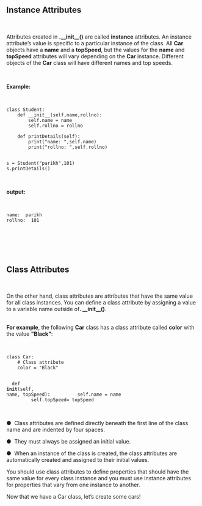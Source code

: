 <div _ngcontent-serverapp-c232="" class="note-body"><div _ngcontent-serverapp-c232="" class="body-text"><h2><strong>Instance Attributes</strong></h2><p>&nbsp;</p><p>Attributes created in <strong>​.__init__()</strong>​ are called <strong>​instance​</strong> attributes. An instance attribute’s value is specific to a particular instance of the class. All <strong>​Car​</strong> objects have a <strong>​name​</strong> and a <strong>t​opSpeed​</strong>, but the values for the <strong>name​</strong> and <strong>​topSpeed​</strong> attributes will vary depending on the <strong>Car​</strong> instance. Different objects of the <strong>​Car​</strong> class will have different names and top speeds.</p><p>&nbsp;</p><p><strong>Example:</strong></p><p>&nbsp;</p><pre><code class="language-python hljs"><span class="hljs-class"><span class="hljs-keyword">class</span> <span class="hljs-title">Student</span>:</span>
 &nbsp;&nbsp;&nbsp;<span class="hljs-function"><span class="hljs-keyword">def</span> <span class="hljs-title">__init__</span>(<span class="hljs-params">self,name,rollno</span>):</span>
 &nbsp;&nbsp;&nbsp;&nbsp;&nbsp;&nbsp;&nbsp;self.name = name
 &nbsp;&nbsp;&nbsp;&nbsp;&nbsp;&nbsp;&nbsp;self.rollno = rollno
 &nbsp;&nbsp;&nbsp;&nbsp;&nbsp;&nbsp; 
 &nbsp;&nbsp;&nbsp;<span class="hljs-function"><span class="hljs-keyword">def</span> <span class="hljs-title">printDetails</span>(<span class="hljs-params">self</span>):</span>
 &nbsp;&nbsp;&nbsp;&nbsp;&nbsp;&nbsp;&nbsp;print(<span class="hljs-string">"name: "</span>,self.name)
 &nbsp;&nbsp;&nbsp;&nbsp;&nbsp;&nbsp;&nbsp;print(<span class="hljs-string">"rollno: "</span>,self.rollno)
 &nbsp;&nbsp;&nbsp;&nbsp;&nbsp;&nbsp; 
 &nbsp;&nbsp;&nbsp;&nbsp;&nbsp;&nbsp; 
s = Student(<span class="hljs-string">"parikh"</span>,<span class="hljs-number">101</span>)
s.printDetails()</code></pre><p>&nbsp;</p><p><strong>output:</strong></p><p>&nbsp;</p><pre><code class="language-python hljs">name:&nbsp; parikh
rollno:&nbsp; <span class="hljs-number">101</span></code></pre><h2><br>&nbsp;</h2><h2><strong>Class Attributes</strong></h2><p>&nbsp;</p><p>On the other hand, class attributes are attributes that have the same value for all class instances. You can define a class attribute by assigning a value to a variable name outside of<strong>.​ __init__()</strong>​.</p><p><br><strong>For example</strong>, the following <strong>​Car​</strong> class has a class attribute called <strong>color​</strong> with the value ​<strong>"Black"</strong>​:</p><p>&nbsp;</p><pre><code class="language-python hljs"><span class="hljs-class"><span class="hljs-keyword">class</span>​ ​<span class="hljs-title">Car</span>​:</span>
 &nbsp;&nbsp;&nbsp;<span class="hljs-comment"># Class attribute</span>
 &nbsp;&nbsp;&nbsp;color = ​<span class="hljs-string">"Black"</span>


​&nbsp;   <span class="hljs-function"><span class="hljs-keyword">def</span>​ ​<span class="hljs-title">__init__</span>​(<span class="hljs-params">self, name, topSpeed</span>):</span>
 &nbsp;&nbsp;&nbsp;&nbsp;&nbsp;&nbsp;&nbsp;&nbsp;&nbsp;self.name = name
 &nbsp;&nbsp;&nbsp;&nbsp;&nbsp;&nbsp;&nbsp;&nbsp;&nbsp;self.topSpeed= topSpeed</code></pre><p><br>●&nbsp; Class attributes are defined directly beneath the first line of the class name and are indented by four spaces.</p><p>●&nbsp; They must always be assigned an initial value.</p><p>●&nbsp; When an instance of the class is created, the class attributes are automatically created and assigned to their initial values.</p><p>You should use class attributes to define properties that should have the same value for every class instance and you must use instance attributes for properties that vary from one instance to another.</p><p>Now that we have a Car​ class, let’s create some cars!</p><p><br><br>&nbsp;</p></div></div>